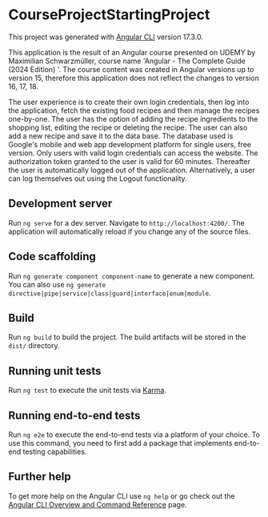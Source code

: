 # CourseProjectStartingProject

This project was generated with [Angular CLI](https://github.com/angular/angular-cli) version 17.3.0.

This application is the result of an Angular course presented on UDEMY by Maximilian Schwarzmüller, course name 'Angular - The Complete Guide (2024 Edition)
'.
The course content was created in Angular versions up to version 15, therefore this application does not reflect the changes to version 16, 17, 18.

The user experience is to create their own login credentials, then log into the application, fetch the existing food recipes and then manage the recipes one-by-one.
The user has the option of adding the recipe ingredients to the shopping list, editing the recipe or deleting the recipe.
The user can also add a new recipe and save it to the data base.
The database used is Google's mobile and web app development platform for single users, free version.
Only users with valid login credentials can access the website.
The authorization token granted to the user is valid for 60 minutes. Thereafter the user is automatically logged out of the application. Alternatively, a user can log themselves out using the Logout functionality.

## Development server

Run `ng serve` for a dev server. Navigate to `http://localhost:4200/`. The application will automatically reload if you change any of the source files.

## Code scaffolding

Run `ng generate component component-name` to generate a new component. You can also use `ng generate directive|pipe|service|class|guard|interface|enum|module`.

## Build

Run `ng build` to build the project. The build artifacts will be stored in the `dist/` directory.

## Running unit tests

Run `ng test` to execute the unit tests via [Karma](https://karma-runner.github.io).

## Running end-to-end tests

Run `ng e2e` to execute the end-to-end tests via a platform of your choice. To use this command, you need to first add a package that implements end-to-end testing capabilities.

## Further help

To get more help on the Angular CLI use `ng help` or go check out the [Angular CLI Overview and Command Reference](https://angular.io/cli) page.
